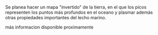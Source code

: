 Se planea hacer un mapa "invertido" de la tierra, en el que los picos representen los puntos más profundos en el oceano y plasmar además otras propiedades importantes del lecho marino.

más informacion disponible proximamente

